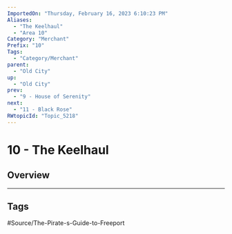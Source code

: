 ```yaml
---
ImportedOn: "Thursday, February 16, 2023 6:10:23 PM"
Aliases:
  - "The Keelhaul"
  - "Area 10"
Category: "Merchant"
Prefix: "10"
Tags:
  - "Category/Merchant"
parent:
  - "Old City"
up:
  - "Old City"
prev:
  - "9 - House of Serenity"
next:
  - "11 - Black Rose"
RWtopicId: "Topic_5218"
---
```

# 10 - The Keelhaul
## Overview

---
## Tags
#Source/The-Pirate-s-Guide-to-Freeport

